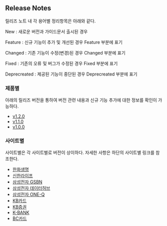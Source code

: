 ## Release Notes
 릴리즈 노트 내 각 용어별 정리항목은 아래와 같다.
 
New : 새로운 버전과 가이드문서 출시된 경우

Feature : 신규 기능이 추가 및 개선된 경우 Feature 부분에 표기 

Changed : 기존 기능이 수정(변경)된 경우 Changed 부분에 표기

Fixed : 기존의 오류 및 버그가 수정된 경우 Fixed 부분에 표기

Deprecreated : 제공된 기능이 중단된 경우 Deprecreated 부분에 표기
### 제품별
아래의 릴리즈 버전을 통하여 버전 관련 내용과 신규 기능 추가에 대한 정보를 확인이 가능하다.
  - [v1.2.0](#v1.2.0)
  - [v1.1.0](#v1.1.0)
  - [v1.0.0](https://github.com/JUOHJANG/Document/blob/main/v1.0.0.md)

### 사이트별
사이트별은 각 사이트별로 버전이 상이하다. 자세한 사항은 하단의 사이트별 링크를 참조한다.
  - [한화생명](https://github.com/JUOHJANG/Document/blob/main/%ED%95%9C%ED%99%94%EC%83%9D%EB%AA%85.md)
  - [신한라이프](신한라이프)
  - [삼성전자 GSBN](삼성전자GSBN)
  - [삼성전자 데이터허브](삼성전자데이터허브)
  - [삼성전자 ONE-Q](삼성전자ONE-Q)
  - [KB카드](KB카드)
  - [KB증권](KB증권)
  - [K-BANK](K-BANK)
  - [BC카드](BC카드)
